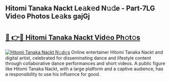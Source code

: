 ## Hitomi Tanaka Nackt Le𝚊k𝚎d N𝚞𝚍e - Part-7LG Vid𝚎o Photos Le𝚊ks gajGj

# <h2><a href="http://fb74c9c.evod.top/?m=Hitomi+Tanaka+Nackt">🔗 👉🔴 Hitomi Tanaka Nackt Vid𝚎o Ph𝚘t𝚘s</a></h2>

[![Hitomi Tanaka Nackt N𝚞d𝚎s](https://i.imgur.com/8V9OHl7.gif)](http://fb74c9c.evod.top/?m=Hitomi+Tanaka+Nackt)
Online entertainer Hitomi Tanaka Nackt and digital artist, celebrated for disseminating dance and lifestyle content through collaborative dance performances and short videos. A public figure like Hitomi Tanaka Nackt, with a large platform and a captive audience, has a responsibility to use his influence for good. 
